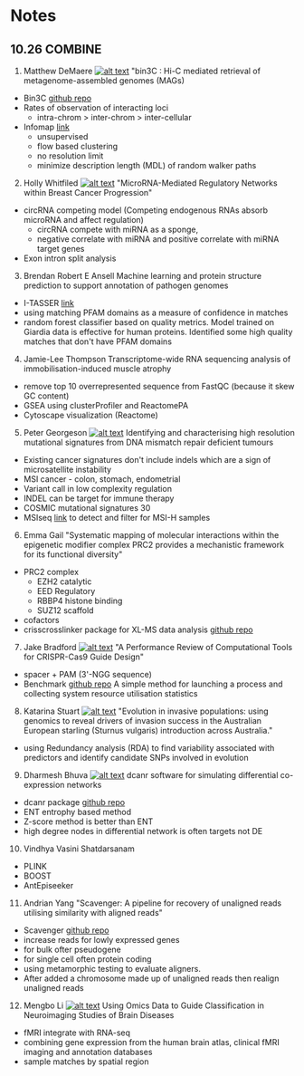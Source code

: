 # Notes

## 10.26 COMBINE

1. Matthew DeMaere [![alt text][1.1]][2] "bin3C : Hi-C mediated retrieval of metagenome-assembled genomes (MAGs)
  - Bin3C [github repo](github.com/cerebis/bin3C)
  - Rates of observation of interacting loci
    - intra-chrom > inter-chrom > inter-cellular
  - Infomap [link](http://mapequation.org)
    - unsupervised
    - flow based clustering
    - no resolution limit
    - minimize description length (MDL) of random walker paths

2. Holly Whitfiled [![alt text][1.1]][3] "MicroRNA-Mediated Regulatory Networks within Breast Cancer Progression"
  - circRNA competing model (Competing endogenous RNAs absorb microRNA and affect regulation)
    - circRNA compete with miRNA as a sponge,
    - negative correlate with miRNA and positive correlate with miRNA target genes
  - Exon intron split analysis

3. Brendan Robert E Ansell Machine learning and protein structure prediction to support annotation of pathogen genomes
  - I-TASSER [link](https://doi.org/10.1093/gigascience/giy150)
  - using matching PFAM domains as a measure of confidence in matches
  - random forest classifier based on quality metrics. Model trained on Giardia data is effective for human proteins. Identified some high quality matches that don't have PFAM domains

4. Jamie-Lee Thompson Transcriptome-wide RNA sequencing analysis of immobilisation-induced muscle atrophy
  - remove top 10 overrepresented sequence from FastQC (because it skew GC content)
  - GSEA using clusterProfiler and ReactomePA
  - Cytoscape visualization (Reactome)

5. Peter Georgeson [![alt text][1.1]][4] Identifying and characterising high resolution mutational signatures from DNA mismatch repair deficient tumours
  - Existing cancer signatures don't include indels which are a sign of microsatellite instability
  - MSI cancer - colon, stomach, endometrial
  - Variant call in low complexity regulation
  - INDEL can be target for immune therapy
  - COSMIC mutational signatures 30
  - MSIseq [link](https://cran.r-project.org/web/packages/MSIseq/index.html) to detect and filter for MSI-H samples

6. Emma Gail "Systematic mapping of molecular interactions within the epigenetic modifier complex PRC2 provides a mechanistic framework for its functional diversity"
  - PRC2 complex
    - EZH2 catalytic
    - EED Regulatory
    - RBBP4 histone binding
    - SUZ12 scaffold
  - cofactors
  - crisscrosslinker package for XL-MS data analysis [github repo](https://github.com/egmg726/crisscrosslinker)

7. Jake Bradford [![alt text][1.1]][5] "A Performance Review of Computational Tools for CRISPR-Cas9 Guide Design"
  - spacer + PAM (3'-NGG sequence)
  - Benchmark [github repo](https://github.com/jakeb1996/SBS )
A simple method for launching a process and collecting system resource utilisation statistics

8. Katarina Stuart [![alt text][1.1]][6] "Evolution in invasive populations: using genomics to reveal drivers of invasion success in the Australian European starling (Sturnus vulgaris) introduction across Australia."
  - using Redundancy analysis (RDA) to find variability associated with predictors and identify candidate SNPs involved in evolution

9. Dharmesh Bhuva [![alt text][1.1]][7] dcanr software for simulating differential co-expression networks
  - dcanr package [github repo](https://github.com/davislaboratory/dcanr)
  - ENT entrophy based method
  - Z-score method is better than ENT
  - high degree nodes in differential network is often targets not DE

10. Vindhya Vasini Shatdarsanam
  - PLINK
  - BOOST
  - AntEpiseeker

11. Andrian Yang "Scavenger: A pipeline for recovery of unaligned reads utilising similarity with aligned reads"
  - Scavenger [github repo](https://github.com/vccri/scavenger)
  - increase reads for lowly expressed genes
  - for bulk ofter pseudogene
  - for single cell often protein coding
  - using metamorphic testing to evaluate aligners.
  - After added a chromosome made up of unaligned reads then realign unaligned reads

12. Mengbo Li [![alt text][1.1]][8] Using Omics Data to Guide Classification in Neuroimaging Studies of Brain Diseases
  - fMRI integrate with RNA-seq
  - combining gene expression from the human brain atlas, clinical fMRI imaging and annotation databases
  - sample matches by spatial region


[1.1]: http://i.imgur.com/tXSoThF.png (twitter icon with padding)
[2.1]: http://i.imgur.com/0o48UoR.png (github icon with padding)
[1]: http://www.twitter.com/_lazappi_
[2]: https://twitter.com/cerebis1
[3]: https://twitter.com/_hollywhitfield
[4]: https://twitter.com/petergeorgeson
[5]: https://twitter.com/jakebradfordqut
[6]: https://twitter.com/Katarina_Stuart
[7]: https://twitter.com/dhrmsh36
[8]: https://twitter.com/rylmb1
